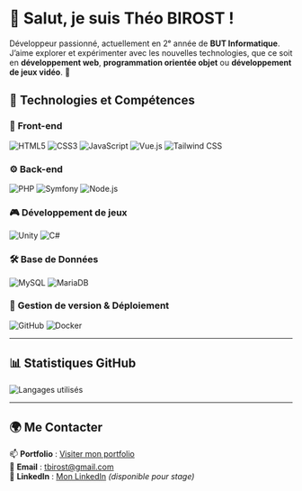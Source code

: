 # 👋 Salut, je suis Théo BIROST !

Développeur passionné, actuellement en 2ᵉ année de **BUT Informatique**. J’aime explorer et expérimenter avec les nouvelles technologies, que ce soit en **développement web**, **programmation orientée objet** ou **développement de jeux vidéo**. 🚀  

## 🚀 Technologies et Compétences

### 🎨 **Front-end**
![HTML5](https://img.shields.io/badge/HTML5-E34F26?style=for-the-badge&logo=html5&logoColor=white)
![CSS3](https://img.shields.io/badge/CSS3-1572B6?style=for-the-badge&logo=css3&logoColor=white)
![JavaScript](https://img.shields.io/badge/JavaScript-F7DF1E?style=for-the-badge&logo=javascript&logoColor=black)
![Vue.js](https://img.shields.io/badge/Vue.js-4FC08D?style=for-the-badge&logo=vue.js&logoColor=white)
![Tailwind CSS](https://img.shields.io/badge/TailwindCSS-06B6D4?style=for-the-badge&logo=tailwindcss&logoColor=white)

### ⚙️ **Back-end**
![PHP](https://img.shields.io/badge/PHP-777BB4?style=for-the-badge&logo=php&logoColor=white)
![Symfony](https://img.shields.io/badge/Symfony-000000?style=for-the-badge&logo=symfony&logoColor=white)
![Node.js](https://img.shields.io/badge/Node.js-43853D?style=for-the-badge&logo=node.js&logoColor=white)

### 🎮 **Développement de jeux**
![Unity](https://img.shields.io/badge/Unity-100000?style=for-the-badge&logo=unity&logoColor=white)
![C#](https://img.shields.io/badge/C%23-239120?style=for-the-badge&logo=c-sharp&logoColor=white)

### 🛠 **Base de Données**
![MySQL](https://img.shields.io/badge/MySQL-4479A1?style=for-the-badge&logo=mysql&logoColor=white)
![MariaDB](https://img.shields.io/badge/MariaDB-003545?style=for-the-badge&logo=mariadb&logoColor=white)


### 📁 **Gestion de version & Déploiement**
![GitHub](https://img.shields.io/badge/GitHub-181717?style=for-the-badge&logo=github&logoColor=white)
![Docker](https://img.shields.io/badge/Docker-2496ED?style=for-the-badge&logo=docker&logoColor=white)

---

## 📊 Statistiques GitHub  
![Langages utilisés](https://github-readme-stats.vercel.app/api/top-langs/?username=TheoBirost&layout=compact&theme=default)

---

## 🌍 Me Contacter  
📫 **Portfolio** : [Visiter mon portfolio](http://45.147.97.140/portfolio/)  
📧 **Email** : tbirost@gmail.com  
💼 **LinkedIn** : [Mon LinkedIn](https://www.linkedin.com/in/th%C3%A9o-birost/) *(disponible pour stage)*

